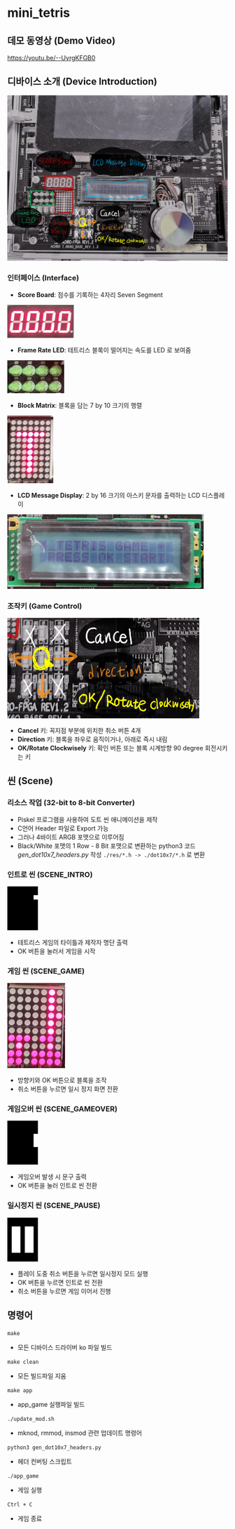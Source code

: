# mini_tetris

## 데모 동영상 (Demo Video)

https://youtu.be/--UvrgKFGB0

## 디바이스 소개 (Device Introduction)

![control](img/game_control.png)

### 인터페이스 (Interface)
* **Score Board**: 점수를 기록하는 4자리 Seven Segment

![](img/seven_segment.png)

* **Frame Rate LED**: 테트리스 블록이 떨어지는 속도를 LED 로 보여줌

![](img/led.png)

* **Block Matrix**: 블록을 담는 7 by 10 크기의 행렬

![](img/dot_matrix.png)

* **LCD Message Display**: 2 by 16 크기의 아스키 문자를 출력하는 LCD 디스플레이
  
![](img/lcd_text_display.png)
  
### 조작키 (Game Control)

![](img/direction.png)

* **Cancel** 키: 꼭지점 부분에 위치한 취소 버튼 4개
* **Direction** 키: 블록을 좌우로 움직이거나, 아래로 즉시 내림
* **OK/Rotate Clockwisely** 키: 확인 버튼 또는 블록 시계방향 90 degree 회전시키는 키

## 씬 (Scene)

### 리소스 작업 (32-bit to 8-bit Converter)

* Piskel 프로그램을 사용하여 도트 씬 애니메이션을 제작
* C언어 Header 파일로 Export 가능
* 그러나 4바이트 ARGB 포맷으로 이루어짐
* Black/White 포맷의 1 Row - 8 Bit 포맷으로 변환하는 python3 코드 *gen_dot10x7_headers.py* 작성 
`./res/*.h -> ./dot10x7/*.h` 로 변환


### 인트로 씬 (SCENE_INTRO)

![intro](img/scene_intro.gif)

* 테트리스 게임의 타이틀과 제작자 명단 출력
* OK 버튼을 눌러서 게임을 시작

### 게임 씬 (SCENE_GAME)

![](img/dot_matrix2.png)

* 방향키와 OK 버튼으로 블록을 조작
* 취소 버튼을 누르면 일시 정지 화면 전환

### 게임오버 씬 (SCENE_GAMEOVER)

![gameover](img/scene_gameover.gif)

* 게임오버 발생 시 문구 출력
* OK 버튼을 눌러 인트로 씬 전환


### 일시정지 씬 (SCENE_PAUSE)

![pause](img/scene_pause.gif)

* 플레이 도중 취소 버튼을 누르면 일시정지 모드 실행
* OK 버튼을 누르면 인트로 씬 전환
* 취소 버튼을 누르면 게임 이어서 진행

## 명령어

`make`

* 모든 디바이스 드라이버 ko 파일 빌드

`make clean`

* 모든 빌드파일 지움

`make app`

* app_game 실행파일 빌드

`./update_mod.sh`

* mknod, rmmod, insmod 관련 업데이트 명령어

`python3 gen_dot10x7_headers.py`

* 헤더 컨버팅 스크립트

`./app_game`

* 게임 실행

`Ctrl + C`

* 게임 종료